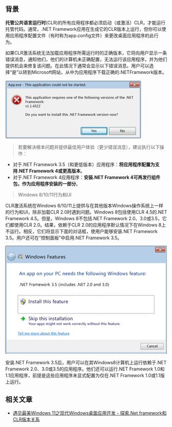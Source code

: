 ## 背景

**托管公共语言运行时**(CLR)的所有应用程序都必须启动（或激活）CLR，才能运行托管代码。通常，.NET Framework应用在生成它的CLR版本上运行，但你可以使用应用程序配置文件（有时称为app.config文件）来更改桌面应用程序的此行为。

如果CLR激活系统无法加载应用程序所需运行时的正确版本，它将向用户显示一条错误消息，通知他们，他们的计算机未正确配置，无法运行该应用程序，并为他们提供机会来修复该问题。在此情况下通常会显示以下错误消息。用户可以选择“是”以转到Microsoft网站，从中为应用程序下载正确的.NETFramework版本。

![](./Assets/2022-01-11-16-40-51.png)

> 若要解决根本问题并提供最佳用户体验（更少错误消息），建议执行以下操作：

- 对于.NET Framework 3.5（和更低版本）应用程序：**将应用程序配置为支持.NET Framework 4或更高版本**。
- 对于.NET Framework 4应用程序：**安装.NET Framework 4可再发行组件包，作为应用程序安装的一部分**。

> Windows 8/10/11行为和UI

CLR激活系统在Windows 8/10/11上提供与在其他版本Windows操作系统上一样的行为和UI，除非加载CLR 2.0时遇到问题。Windows 8包括使用CLR 4.5的.NET Framework 4.5。但是，Windows 8不包括.NET Framework 2.0、3.0或3.5，它们都使用CLR 2.0。结果，依赖于CLR 2.0的应用程序默认情况下在Windows 8上不运行。相反，它们将显示下面的对话框，使用户能够安装.NET Framework 3.5。用户还可在“控制面板”中启用.NET Framework 3.5。

![](./Assets/2022-01-11-16-41-00.png)

安装.NET Framework 3.5后，用户可以在其Windows8计算机上运行依赖于.NET Framework 2.0、3.0或3.5的应用程序。他们还可以运行.NET Framework 1.0和1.1应用程序，前提是这些应用程序未显式配置为仅在.NET Framework 1.0或1.1版上运行。

## 相关文章

* [遇见最美Windows 11之现代Windows桌面应用开发 - 探索.Net framework和CLR版本关系](https://www.cnblogs.com/taylorshi/p/15768620.html)